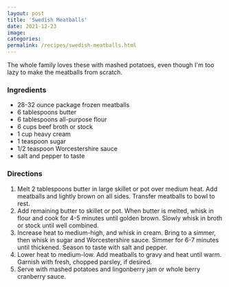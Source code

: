 ```yaml
---
layout: post
title: 'Swedish Meatballs'
date: 2021-12-23
image:
categories:
permalink: /recipes/swedish-meatballs.html
---
```


The whole family loves these with mashed potatoes, even though I'm too lazy to make the meatballs from scratch.

### Ingredients

- 28-32 ounce package frozen meatballs
- 6 tablespoons butter
- 6 tablespoons all-purpose flour
- 6 cups beef broth or stock
- 1 cup heavy cream
- 1 teaspoon sugar
- 1/2 teaspoon Worcestershire sauce
- salt and pepper to taste

### Directions

1. Melt 2 tablespoons butter in large skillet or pot over medium heat. Add meatballs and lightly brown on all sides. Transfer meatballs to bowl to rest.
2. Add remaining butter to skillet or pot. When butter is melted, whisk in flour and cook for 4-5 minutes until golden brown. Slowly whisk in broth or stock until well combined.
3. Increase heat to medium-high, and whisk in cream. Bring to a simmer, then whisk in sugar and Worcestershire sauce. Simmer for 6-7 minutes until thickened. Season to taste with salt and pepper.
4. Lower heat to medium-low. Add meatballs to gravy and heat until warm. Garnish with fresh, chopped parsley, if desired.
5. Serve with mashed potatoes and lingonberry jam or whole berry cranberry sauce.
